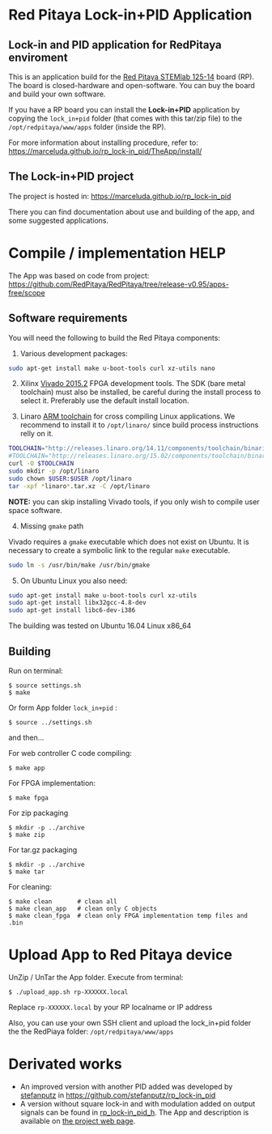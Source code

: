 # Red Pitaya Lock-in+PID Application

## Lock-in and PID application for RedPitaya enviroment

This is an application build for the [Red Pitaya STEMlab 125-14](https://www.redpitaya.com/) board (RP).
The board is closed-hardware and open-software. You can buy the board and build your own software.

If you have a RP board you can install the **Lock-in+PID** application
by copying the `lock_in+pid` folder (that comes with this tar/zip file) to the
`/opt/redpitaya/www/apps` folder (inside the RP).

For more information about installing procedure, refer to:
https://marceluda.github.io/rp_lock-in_pid/TheApp/install/


## The Lock-in+PID project
The project is hosted in: https://marceluda.github.io/rp_lock-in_pid

There you can find documentation about use and building of the app, and
some suggested applications.

# Compile / implementation HELP

The App was based on code from project:
https://github.com/RedPitaya/RedPitaya/tree/release-v0.95/apps-free/scope

## Software requirements

You will need the following to build the Red Pitaya components:

1. Various development packages:

```bash
sudo apt-get install make u-boot-tools curl xz-utils nano
```

2. Xilinx [Vivado 2015.2](http://www.xilinx.com/support/download/index.html/content/xilinx/en/downloadNav/vivado-design-tools/2015-2.html) FPGA development tools. The SDK (bare metal toolchain) must also be installed, be careful during the install process to select it. Preferably use the default install location.

3. Linaro [ARM toolchain](https://releases.linaro.org/14.11/components/toolchain/binaries/arm-linux-gnueabihf/) for cross compiling Linux applications. We recommend to install it to `/opt/linaro/` since build process instructions relly on it.

```bash
TOOLCHAIN="http://releases.linaro.org/14.11/components/toolchain/binaries/arm-linux-gnueabihf/gcc-linaro-4.9-2014.11-x86_64_arm-linux-gnueabihf.tar.xz"
#TOOLCHAIN="http://releases.linaro.org/15.02/components/toolchain/binaries/arm-linux-gnueabihf/gcc-linaro-4.9-2015.02-3-x86_64_arm-linux-gnueabihf.tar.xz"
curl -O $TOOLCHAIN
sudo mkdir -p /opt/linaro
sudo chown $USER:$USER /opt/linaro
tar -xpf *linaro*.tar.xz -C /opt/linaro
```

**NOTE:** you can skip installing Vivado tools, if you only wish to compile user space software.

4. Missing `gmake` path

Vivado requires a `gmake` executable which does not exist on Ubuntu. It is necessary to create a symbolic link to the regular `make` executable.

```bash
sudo ln -s /usr/bin/make /usr/bin/gmake
```

5. On Ubuntu Linux you also need:

```bash
sudo apt-get install make u-boot-tools curl xz-utils
sudo apt-get install libx32gcc-4.8-dev
sudo apt-get install libc6-dev-i386
```

The building was tested on Ubuntu 16.04 Linux x86_64 


## Building


Run on terminal:

```
$ source settings.sh
$ make
```

Or form App folder `lock_in+pid` :

```
$ source ../settings.sh
```

and then...

For web controller C code compiling:
```
$ make app
```

For FPGA implementation:
```
$ make fpga
```

For zip packaging
```
$ mkdir -p ../archive
$ make zip
```

For tar.gz packaging
```
$ mkdir -p ../archive
$ make tar
```
For cleaning:
```
$ make clean       # clean all
$ make clean_app   # clean only C objects
$ make clean_fpga  # clean only FPGA implementation temp files and .bin
```

# Upload App to Red Pitaya device

UnZip / UnTar the App folder. Execute from terminal:

```
$ ./upload_app.sh rp-XXXXXX.local
```

Replace `rp-XXXXXX.local` by your RP localname or IP address

Also, you can use your own SSH client and upload the lock_in+pid folder the the
RedPiaya folder: `/opt/redpitaya/www/apps`

# Derivated works
 - An improved version with another PID added was developed by [stefanputz](https://github.com/stefanputz)  in https://github.com/stefanputz/rp_lock-in_pid
 - A version without square lock-in and with modulation added on output signals can be found in [rp_lock-in_pid_h](https://github.com/marceluda/rp_lock-in_pid_h). The App and description is available on [the project web page](https://marceluda.github.io/rp_lock-in_pid/Derivated/).
